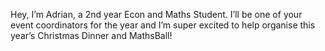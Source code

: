 Hey, I’m Adrian, a 2nd year Econ and Maths Student. I’ll be one of your event coordinators for the year and I’m super excited to help organise this year’s Christmas Dinner and MathsBall!